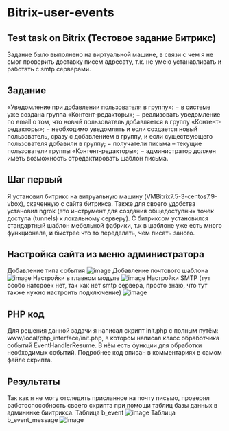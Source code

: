 # Bitrix-user-events

## Test task on Bitrix (Тестовое задание Битрикс)
Задание было выполнено на виртуальной машине, в связи с чем я не смог проверить доставку писем адресату, т.к. не умею устанавливать и работать с smtp серверами.

## Задание
«Уведомление при добавлении пользователя в группу»:
− в системе уже создана группа «Контент-редакторы»;
− реализовать уведомление по email о том, что новый пользователь добавляется в группу «Контент-редакторы»;
− необходимо уведомлять и если создается новый пользователь, сразу с добавлением в группу, и если существующего пользователя добавили в группу;
− получатели письма – текущие пользователи группы «Контент-редакторы»;
− администратор должен иметь возможность отредактировать шаблон письма.

## Шаг первый
Я установил битрикс на витруальную машину (VMBitrix7.5-3-centos7.9-vbox), скаченную с сайта битрикса. Также для своего удобства установил ngrok (это инструмент для создания общедоступных точек доступа (tunnels) к локальному серверу). С битриксом установился стандартный шаблон мебельной фабрики, т.к в шаблоне уже есть много функционала, и быстрее что то переделать, чем писать заного.

## Настройка сайта из меню администратора
Добавление типа события
![image](https://github.com/KazzyJan/Bitrix-user-events/assets/94743852/989fce97-da5a-49fa-8bfb-7a0112f9b61b)
Добавление почтового шаблона
![image](https://github.com/KazzyJan/Bitrix-user-events/assets/94743852/3779e9f4-3b2b-4559-beb7-fc550e6f385e)
Настройки в главном модуле
![image](https://github.com/KazzyJan/Bitrix-user-events/assets/94743852/3043b4eb-d2f6-4a1a-822b-1111e66c9c06)
Настройки SMTP (тут особо натсроек нет,  так как нет smtp сервера, просто знаю, что тут также нужно настроить подключение)
![image](https://github.com/KazzyJan/Bitrix-user-events/assets/94743852/7f7a389b-4886-41d5-b595-17cb234bf2f6)


## PHP код
Для решения данной задачи я написал скрипт init.php с полным путём: www/local/php_interface/init.php, в котором написал класс обработчика событий EventHandlerResume. В нём есть функции для обработки необходимых событий. Подробнее код описан в комментариях в самом файле скрипта.

## Результаты
Так как я не могу отследить присланное на почту письмо, проверял работоспособность своего скрипта при помощи таблиц базы данных в админинке биитрикса.
Таблица b_event
![image](https://github.com/KazzyJan/Bitrix-user-events/assets/94743852/d9aa5b8b-66e5-44bf-8a41-b6048811674d)
Таблица b_event_message
![image](https://github.com/KazzyJan/Bitrix-user-events/assets/94743852/59e3da05-540d-4ab9-b1fb-6f01b7ebf95f)

